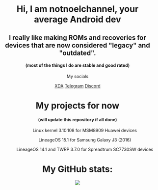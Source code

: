 <div class="notnoelchannel" align="center">
  <summary>
<h1>Hi, I am notnoelchannel, your average Android dev</h1>
  </summary>
<h2>I really like making ROMs and recoveries for devices that are now considered "legacy" and "outdated".</h2>
  <h4>(most of the things I do are stable and good rated)</h4>
<p>My socials</p>
  <a href="https://xdaforums.com/m/notnoelchannel.11814071/">XDA</a>
  <a href="https://t.me/notnoelchannel">Telegram</a>
  <a href="https://discord.com/users/833635623436156938">Discord</a>
<h1>My projects for now</h1>
  <h4>(will update this repository if all done)</h4>
  <ol>
    <ul>Linux kernel 3.10.108 for MSM8909 Huawei devices</ul>
    <ul>LineageOS 15.1 for Samsung Galaxy J3 (2016)</ul>
    <ul>LineageOS 14.1 and TWRP 3.7.0 for Spreadtrum SC7730SW devices</ul>
  </ol>
<h1>My GitHub stats:</h1>
<p><a href="https://github.com/notnoelchannel"><img src="https://github-readme-stats.vercel.app/api?username=notnoelchannel&show_icons=true&theme=dark&layout=compact"></a></p>
</div>


<!--
**NotNoelChannel/notnoelchannel** is a ✨ _special_ ✨ repository because its `README.md` (this file) appears on your GitHub profile.

Here are some ideas to get you started:

- 🔭 I’m currently working on ...
- 🌱 I’m currently learning ...
- 👯 I’m looking to collaborate on ...
- 🤔 I’m looking for help with ...
- 💬 Ask me about ...
- 📫 How to reach me: ...
- 😄 Pronouns: ...
- ⚡ Fun fact: ...
-->
